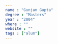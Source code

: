 ```yaml
---
name : "Gunjan Gupta"
degree : "Masters"
year : "2004"
where : ""
website : ""
tags : ["alum"]
---
```

